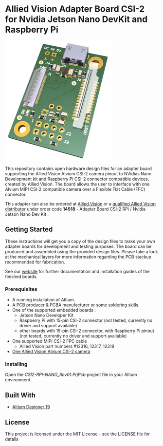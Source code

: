 # Allied Vision Adapter Board CSI-2 for Nvidia Jetson Nano DevKit and Raspberry Pi

![nano_dev_kit_Pi_adapter](/Images/Nano_Adapter_Board.jpg)

This repository contains open hardware design files for an adapter board supporting the Allied Vision Alvium CSI-2 camera pinout to NVidias Nano Development kit and Raspberry Pi CSI-2 connector compatible devices, created by Allied Vision.
The board allows the user to interface with one Alvium MIPI CSI-2 compatible camera over a Flexible Flat Cable (FFC) connector.

This adapter can also be ordered at [Allied Vision](https://www.alliedvision.com/en/meta-header/contact-us/contact-sales.html) or a [qualified Allied Vision distributor](https://www.alliedvision.com/en/about-us/where-we-are.html) under order code **14918** - Adapter Board CSI-2 RPi / Nvidia Jetson Nano Dev Kit
.

## Getting Started

These instructions will get you a copy of the design files to make your own adapter boards for development and testing purposes. 
The board can be produced and assembled using the provided design files. Please take a look at the mechanical layers for more information regarding the PCB stackup recommended for fabrication. 

See our [website](https://www.alliedvision.com/en/support/technical-documentation/alvium-csi-2-documentation.html) for further documentation and installation guides of the finished boards.

### Prerequisites

* A running installation of Altium.
* A PCB producer & PCBA manufacturer or some soldering skills.
* One of the supported embedded boards :
	* Jetson Nano Developer Kit 
	* Raspberry Pi with 15-pin CSI-2 connector (not tested, currently no driver and support available)
	* other boards with 15-pin CSI-2 connector, with Raspberry Pi pinout (not tested, currently no driver and support available)
* One supported MIPI CSI-2 FPC cable
	* Allied Vision part numbers #12316, 12317, 12318
* [One Allied Vision Alvium CSI-2 camera](https://www.alliedvision.com/en/products/embedded-vision-cameras.html)

### Installing

Open the *CSI2-RPI-NANO_Rev01.PrjPcb* project file in your Altium environment.

## Built With

* [Altium Designer 19](https://www.altium.com/altium-designer/de)
 
## License

This project is licensed under the MIT License - see the [LICENSE](LICENSE) file for details
